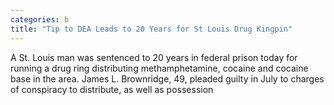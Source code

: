 ```yaml
---
categories: b
title: "Tip to DEA Leads to 20 Years for St Louis Drug Kingpin"
---
```


      
      

      
       
 A St. Louis man was sentenced to 20 years in federal prison today for running a drug ring distributing methamphetamine, cocaine and cocaine base in the area. James L. Brownridge, 49, pleaded guilty in July to charges of conspiracy to distribute, as well as possession 